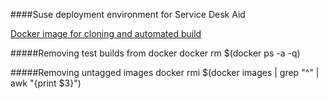 ####Suse deployment environment for Service Desk Aid

[Docker image for cloning and automated build](https://registry.hub.docker.com/u/codeflavour/docker-suse/dockerfile/)


#####Removing test builds from docker
docker rm $(docker ps -a -q) 

#####Removing untagged images
docker rmi $(docker images | grep "^<none>" | awk "{print $3}") 
